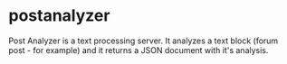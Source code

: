 postanalyzer
============

Post Analyzer is a text processing server. It analyzes a text block (forum post - for example) and it returns a JSON
document with it's analysis.


